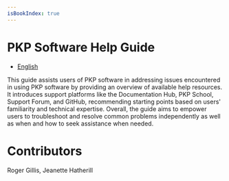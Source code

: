 ```yaml
---
isBookIndex: true
---
```

# PKP Software Help Guide

- [English](en/)

This guide assists users of PKP software in addressing issues encountered in using PKP software by providing an overview of available help resources. It introduces support platforms like the Documentation Hub, PKP School, Support Forum, and GitHub, recommending starting points based on users' familiarity and technical expertise. Overall, the guide aims to empower users to troubleshoot and resolve common problems independently as well as when and how to seek assistance when needed.

# Contributors

Roger Gillis, Jeanette Hatherill
